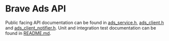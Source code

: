 # Brave Ads API

Public facing API documentation can be found in [ads_service.h](../../browser/ads_service.h), [ads_client.h](./client/ads_client.h) and [ads_client_notifier.h](./client/ads_client_notifier.h). Unit and integration test documentation can be found in [README.md](../internal/common/test/README.md).
